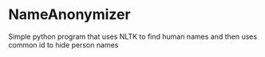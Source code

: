 # NameAnonymizer
Simple python program that uses NLTK to find human names and then uses common id to hide person names

